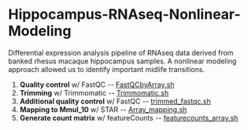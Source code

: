 # Hippocampus-RNAseq-Nonlinear-Modeling
Differential expression analysis pipeline of RNAseq data derived from banked rhesus macaque hippocampus samples. A nonlinear modeling approach allowed us to identify important midlife transitions. 

1. **Quality control** w/ FastQC -- [FastQCbyArray.sh](https://github.com/tannerndrsn4/Hippocampus-RNAseq-Nonlinear-Modeling/blob/main/FastQCbyArray.sh)
2. **Trimming** w/ Trimmomatic -- [Trimmomatic.sh](https://github.com/tannerndrsn4/Hippocampus-RNAseq-Nonlinear-Modeling/blob/main/Trimmomatic.sh)
3. **Additional quality control** w/ FastQC -- [trimmed_fastqc.sh](https://github.com/tannerndrsn4/Hippocampus-RNAseq-Nonlinear-Modeling/blob/main/trimmed_fastqc.sh)
4. **Mapping to Mmul_10** w/ STAR -- [Array_mapping.sh](https://github.com/tannerndrsn4/Hippocampus-RNAseq-Nonlinear-Modeling/blob/main/Array_mapping.sh)
5. **Generate count matrix** w/ featureCounts -- [featurecounts_array.sh](https://github.com/tannerndrsn4/Hippocampus-RNAseq-Nonlinear-Modeling/blob/main/featurecounts_array.sh)


